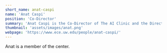 ```yaml
---
short_name: anat-caspi
name: 'Anat Caspi'
position: 'Co-Director'
summary: 'Anat Caspi is the Co-Director of The AI Clinic and the Director of the Taskar Center for Accessible Technology.'
thumbnail: 'assets/images/anat.png'
webpage: 'https://www.ece.uw.edu/people/anat-caspi/'
---
```

Anat is a member of the center.